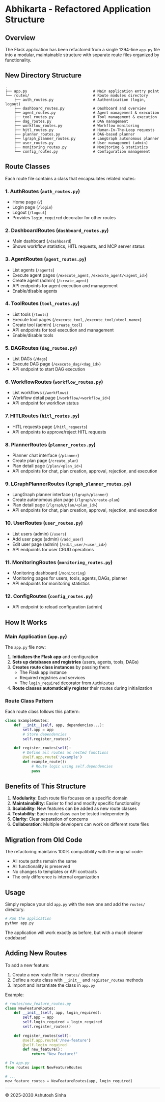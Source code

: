 # Abhikarta - Refactored Application Structure

## Overview

The Flask application has been refactored from a single 1294-line `app.py` file into a modular, maintainable structure with separate route files organized by functionality.

## New Directory Structure

```
.
├── app.py                              # Main application entry point
└── routes/                             # Route modules directory
    ├── auth_routes.py                  # Authentication (login, logout)
    ├── dashboard_routes.py             # Dashboard and overview
    ├── agent_routes.py                 # Agent management & execution
    ├── tool_routes.py                  # Tool management & execution
    ├── dag_routes.py                   # DAG management
    ├── workflow_routes.py              # Workflow monitoring
    ├── hitl_routes.py                  # Human-In-The-Loop requests
    ├── planner_routes.py               # DAG-based planner
    ├── lgraph_planner_routes.py        # LangGraph autonomous planner
    ├── user_routes.py                  # User management (admin)
    ├── monitoring_routes.py            # Monitoring & statistics
    └── config_routes.py                # Configuration management
```

## Route Classes

Each route file contains a class that encapsulates related routes:

### 1. **AuthRoutes** (`auth_routes.py`)
- Home page (`/`)
- Login page (`/login`)
- Logout (`/logout`)
- Provides `login_required` decorator for other routes

### 2. **DashboardRoutes** (`dashboard_routes.py`)
- Main dashboard (`/dashboard`)
- Shows workflow statistics, HITL requests, and MCP server status

### 3. **AgentRoutes** (`agent_routes.py`)
- List agents (`/agents`)
- Execute agent pages (`/execute_agent`, `/execute_agent/<agent_id>`)
- Create agent (admin) (`/create_agent`)
- API endpoints for agent execution and management
- Enable/disable agents

### 4. **ToolRoutes** (`tool_routes.py`)
- List tools (`/tools`)
- Execute tool pages (`/execute_tool`, `/execute_tool/<tool_name>`)
- Create tool (admin) (`/create_tool`)
- API endpoints for tool execution and management
- Enable/disable tools

### 5. **DAGRoutes** (`dag_routes.py`)
- List DAGs (`/dags`)
- Execute DAG page (`/execute_dag/<dag_id>`)
- API endpoint to start DAG execution

### 6. **WorkflowRoutes** (`workflow_routes.py`)
- List workflows (`/workflows`)
- Workflow detail page (`/workflow/<workflow_id>`)
- API endpoint for workflow status

### 7. **HITLRoutes** (`hitl_routes.py`)
- HITL requests page (`/hitl_requests`)
- API endpoints to approve/reject HITL requests

### 8. **PlannerRoutes** (`planner_routes.py`)
- Planner chat interface (`/planner`)
- Create plan page (`/create_plan`)
- Plan detail page (`/plan/<plan_id>`)
- API endpoints for chat, plan creation, approval, rejection, and execution

### 9. **LGraphPlannerRoutes** (`lgraph_planner_routes.py`)
- LangGraph planner interface (`/lgraph/planner`)
- Create autonomous plan page (`/lgraph/create-plan`)
- Plan detail page (`/lgraph/plan/<plan_id>`)
- API endpoints for chat, plan creation, approval, rejection, and execution

### 10. **UserRoutes** (`user_routes.py`)
- List users (admin) (`/users`)
- Add user page (admin) (`/add_user`)
- Edit user page (admin) (`/edit_user/<user_id>`)
- API endpoints for user CRUD operations

### 11. **MonitoringRoutes** (`monitoring_routes.py`)
- Monitoring dashboard (`/monitoring`)
- Monitoring pages for users, tools, agents, DAGs, planner
- API endpoints for monitoring statistics

### 12. **ConfigRoutes** (`config_routes.py`)
- API endpoint to reload configuration (admin)

## How It Works

### Main Application (`app.py`)

The `app.py` file now:

1. **Initializes the Flask app** and configuration
2. **Sets up databases and registries** (users, agents, tools, DAGs)
3. **Creates route class instances** by passing them:
   - The Flask app instance
   - Required registries and services
   - The `login_required` decorator from `AuthRoutes`
4. **Route classes automatically register** their routes during initialization

### Route Class Pattern

Each route class follows this pattern:

```python
class ExampleRoutes:
    def __init__(self, app, dependencies...):
        self.app = app
        # Store dependencies
        self.register_routes()
    
    def register_routes(self):
        # Define all routes as nested functions
        @self.app.route('/example')
        def example_route():
            # Route logic using self.dependencies
            pass
```

## Benefits of This Structure

1. **Modularity**: Each route file focuses on a specific domain
2. **Maintainability**: Easier to find and modify specific functionality
3. **Scalability**: New features can be added as new route classes
4. **Testability**: Each route class can be tested independently
5. **Clarity**: Clear separation of concerns
6. **Collaboration**: Multiple developers can work on different route files

## Migration from Old Code

The refactoring maintains 100% compatibility with the original code:
- All route paths remain the same
- All functionality is preserved
- No changes to templates or API contracts
- The only difference is internal organization

## Usage

Simply replace your old `app.py` with the new one and add the `routes/` directory:

```bash
# Run the application
python app.py
```

The application will work exactly as before, but with a much cleaner codebase!

## Adding New Routes

To add a new feature:

1. Create a new route file in `routes/` directory
2. Define a route class with `__init__` and `register_routes` methods
3. Import and instantiate the class in `app.py`

Example:

```python
# routes/new_feature_routes.py
class NewFeatureRoutes:
    def __init__(self, app, login_required):
        self.app = app
        self.login_required = login_required
        self.register_routes()
    
    def register_routes(self):
        @self.app.route('/new-feature')
        @self.login_required
        def new_feature():
            return "New Feature!"
```

```python
# In app.py
from routes import NewFeatureRoutes

# ...
new_feature_routes = NewFeatureRoutes(app, login_required)
```

---

© 2025-2030 Ashutosh Sinha

